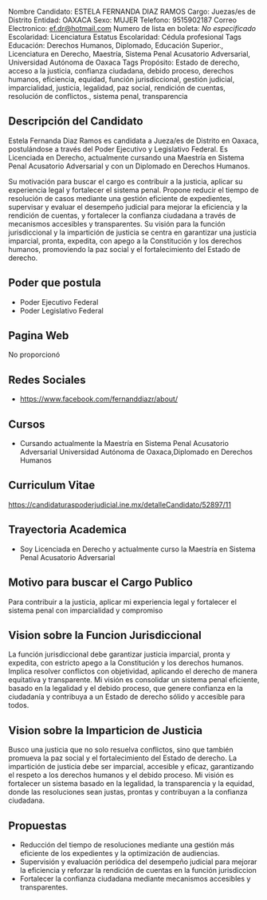 Nombre Candidato: ESTELA FERNANDA DIAZ RAMOS
Cargo: Juezas/es de Distrito
Entidad: OAXACA
Sexo: MUJER
Telefono: 9515902187
Correo Electronico: ef.dr@hotmail.com
Numero de lista en boleta: *No especificado*
Escolaridad: Licenciatura
Estatus Escolaridad: Cédula profesional
Tags Educación: Derechos Humanos, Diplomado, Educación Superior., Licenciatura en Derecho, Maestría, Sistema Penal Acusatorio Adversarial, Universidad Autónoma de Oaxaca
Tags Propósito: Estado de derecho, acceso a la justicia, confianza ciudadana, debido proceso, derechos humanos, eficiencia, equidad, función jurisdiccional, gestión judicial, imparcialidad, justicia, legalidad, paz social, rendición de cuentas, resolución de conflictos., sistema penal, transparencia


## Descripción del Candidato 

Estela Fernanda Diaz Ramos es candidata a Jueza/es de Distrito en Oaxaca, postulándose a través del Poder Ejecutivo y Legislativo Federal. Es Licenciada en Derecho, actualmente cursando una Maestría en Sistema Penal Acusatorio Adversarial y con un Diplomado en Derechos Humanos.

Su motivación para buscar el cargo es contribuir a la justicia, aplicar su experiencia legal y fortalecer el sistema penal. Propone reducir el tiempo de resolución de casos mediante una gestión eficiente de expedientes, supervisar y evaluar el desempeño judicial para mejorar la eficiencia y la rendición de cuentas, y fortalecer la confianza ciudadana a través de mecanismos accesibles y transparentes. Su visión para la función jurisdiccional y la impartición de justicia se centra en garantizar una justicia imparcial, pronta, expedita, con apego a la Constitución y los derechos humanos, promoviendo la paz social y el fortalecimiento del Estado de derecho.


## Poder que postula

- Poder Ejecutivo Federal
- Poder Legislativo Federal


## Pagina Web

No proporcionó


## Redes Sociales

- https://www.facebook.com/fernanddiazr/about/


## Cursos

- Cursando actualmente la Maestría en Sistema Penal Acusatorio Adversarial Universidad Autónoma   de Oaxaca,Diplomado en Derechos Humanos


## Curriculum Vitae

https://candidaturaspoderjudicial.ine.mx/detalleCandidato/52897/11


## Trayectoria Academica

- Soy Licenciada en Derecho y actualmente curso la Maestría en Sistema Penal Acusatorio Adversarial


## Motivo para buscar el Cargo Publico

Para contribuir a la justicia, aplicar mi experiencia legal y fortalecer el sistema penal con imparcialidad y compromiso


## Vision sobre la Funcion Jurisdiccional

La función jurisdiccional debe garantizar justicia imparcial, pronta y expedita, con estricto apego a la Constitución y los derechos humanos. Implica resolver conflictos con objetividad, aplicando el derecho de manera equitativa y transparente. Mi visión es consolidar un sistema penal eficiente, basado en la legalidad y el debido proceso, que genere confianza en la ciudadanía y contribuya a un Estado de derecho sólido y accesible para todos.


## Vision sobre la Imparticion de Justicia

Busco una justicia que no solo resuelva conflictos, sino que también promueva la paz social y el fortalecimiento del Estado de derecho. La impartición de justicia debe ser imparcial, accesible y eficaz, garantizando el respeto a los derechos humanos y el debido proceso. Mi visión es fortalecer un sistema basado en la legalidad, la transparencia y la equidad, donde las resoluciones sean justas, prontas y contribuyan a la confianza ciudadana.


## Propuestas

- Reducción del tiempo de resoluciones mediante una gestión más eficiente de los expedientes y la optimización de audiencias.
- Supervisión y evaluación periódica del desempeño judicial para mejorar la eficiencia y reforzar la rendición de cuentas en la función jurisdiccion
- Fortalecer la confianza ciudadana mediante mecanismos accesibles y transparentes.


